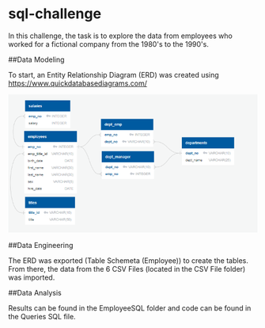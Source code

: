 # sql-challenge

In this challenge, the task is to explore the data from employees who worked for a fictional company from the 1980's to the 1990's.

##Data Modeling

To start, an Entity Relationship Diagram (ERD) was created using https://www.quickdatabasediagrams.com/

![image1](ERD.png)

##Data Engineering

The ERD was exported (Table Schemeta (Employee)) to create the tables. From there, the data from the 6 CSV Files (located in the CSV File folder) was imported.

##Data Analysis

Results can be found in the EmployeeSQL folder and code can be found in the Queries SQL file.
